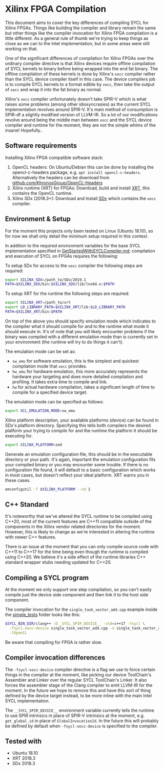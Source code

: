 # Xilinx FPGA Compilation

This document aims to cover the key differences of compiling SYCL for Xilinx
FPGAs. Things like building the compiler and library remain the same but other
things like the compiler invocation for Xilinx FPGA compilation is a little
different. As a general rule of thumb we're trying to keep things as close as we
can to the Intel implementation, but in some areas were still working on that.

One of the significant differences of compilation for Xilinx FPGAs over the
ordinary compiler directive is that Xilinx devices require offline compilation
of SYCL kernels to binary before being wrapped into the end fat binary. The
offline compilation of these kernels is done by Xilinx's `xocc` compiler rather
than the SYCL device compiler itself in this case. The device compilers job is
to compile SYCL kernels to a format edible by `xocc`, then take the output of
`xocc` and wrap it into the fat binary as normal.

Xilinx's `xocc` compiler unfortunately doesn't take SPIR-V which is what raises
some problems (among other idiosyncrasies) as the current SYCL implementation
revolves around SPIR-V. It's main method of consumption is SPIR-df a slightly
modified version of LLVM-IR. So a lot of our modifications revolve around being
the middle man between `xocc` and the SYCL device compiler and runtime for the
moment, they are not the simple whims of the insane! Hopefully..

## Software requirements

Installing Xilinx FPGA compatible software stack:
  1. OpenCL headers: On Ubuntu/Debian this can be done by installing the
  opencl-c-headers package, e.g. `apt install opencl-c-headers`.
  Alternatively the headers can be download from
  [github.com/KhronosGroup/OpenCL-Headers](https://github.com/KhronosGroup/OpenCL-Headers)
  2. Xilinx runtime (XRT) for FPGAs: Download, build and install [XRT](https://github.com/Xilinx/XRT), this contains the OpenCL runtime.
  3. Xilinx SDx (2018.3+): Download and Install [SDx](https://www.xilinx.com/support/download/index.html/content/xilinx/en/downloadNav/sdx-development-environments.html) which contains the `xocc` compiler.

## Environment & Setup

For the moment this projects only been tested on Linux (Ubuntu 18.10), so for
now we shall only detail the minimum setup required in this context.

In addition to the required environment variables for the base SYCL
implementation specified in [GetStartedWithSYCLCompiler.md](GetStartedWithSYCLCompiler.md); compilation and
execution of SYCL on FPGAs requires the following:

To setup SDx for access to the `xocc` compiler the following steps are required:

```bash
export XILINX_SDX=/path_to/SDx/2019.1
PATH=$XILINX_SDX/bin:$XILINX_SDX/lib/lnx64.o:$PATH
```

To setup XRT for the runtime the following steps are required:

```bash
export XILINX_XRT=/path_to/xrt
export LD_LIBRARY_PATH=$XILINX_XRT/lib:$LD_LIBRARY_PATH
PATH=$XILINX_XRT/bin:$PATH
```

On top of the above you should specify emulation mode which indicates to the
compiler what it should compile for and to the runtime what mode it should
execute in. It's of note that you will likely encounter problems if the binary
was compiled with a different emulation mode than is currently set in your
environment (the runtime will try to do things it can't).

The emulation mode can be set as:

* `sw_emu` for software emulation, this is the simplest and quickest compilation
  mode that `xocc` provides.
* `hw_emu` for hardware emulation, this more accurately represents the hardware
  your targeting and does more detailed compilation and profiling. It takes
  extra time to compile and link.
* `hw` for actual hardware compilation, takes a significant length of time to
  compile for a specified device target.

The emulation mode can be specified as follows:

```bash
export XCL_EMULATION_MODE=sw_emu
```

Xilinx platform description, your available platforms (device) can be found in
SDx's platform directory. Specifying this tells both compilers the desired
platform your trying to compile for and the runtime the platform it should be
executing for.

```bash
export XILINX_PLATFORM=zed
```

Generate an emulation configuration file, this should be in the executable
directory or your path. It's again, important the emulation configuration fits
your compiled binary or you may encounter some trouble. If there is no
configuration file found, it will default to a basic configuration which works
in most cases, but doesn't reflect your ideal platform. XRT warns you in these
cases.

```bash
emconfigutil -f $XILINX_PLATFORM --nd 1
```

## C++ Standard

It's noteworthy that we've altered the SYCL runtime to be compiled using C++20,
most of the current features are C++11 compatible outside of the components in
the Xilinx vendor related directories for the moment. However, this is likely to
change as we're interested in altering the runtime with newer C++ features.

There is an issue at the moment that you can only compile source code with C++11
to C++17 for the time being even though the runtime is compiled using C++20. We
believe it's a side effect of the runtime libraries C++ standard wrapper stubs
needing updated for C++20.

## Compiling a SYCL program

At the moment we only support one step compilation, so you can't easily compile
just the device side component and then link it to the host side component.

The compiler invocation for the `single_task_vector_add.cpp` example inside
the [simple_tests](sycl/tests/xocc_tests/simple_tests) folder looks like this:

```bash
$SYCL_BIN_DIR/clang++ -D__SYCL_SPIR_DEVICE__ -std=c++17 -fsycl \
  -fsycl-xocc-device single_task_vector_add.cpp -o single_task_vector_add \
  -lOpenCL
```

Be aware that compiling for FPGA is rather slow.

## Compiler invocation differences

The `-fsycl-xocc-device` compiler directive is a flag we use to force certain
things in the compiler at the moment, like picking our device ToolChain's
Assembler and Linker over the regular SYCL ToolChain's Linker. It also forces
the assembler stage of the Clang compiler to emit LLVM-IR for the moment. In the
future we hope to remove this and have this sort of thing defined by the device
target instead, to be more inline with the main Intel SYCL implementation.

The `__SYCL_SPIR_DEVICE__` environment variable currently tells the runtime to
use SPIR intrinsics in place of SPIR-V intrinsics at the moment,
e.g. `get_global_id` in place of `GlobalInvocationId`. In the future this will
probably be defined by default when `-fsycl-xocc-device` is specified to the
compiler.

## Tested with
* Ubuntu 18.10
* XRT 2018.3
* SDx 2018.3
